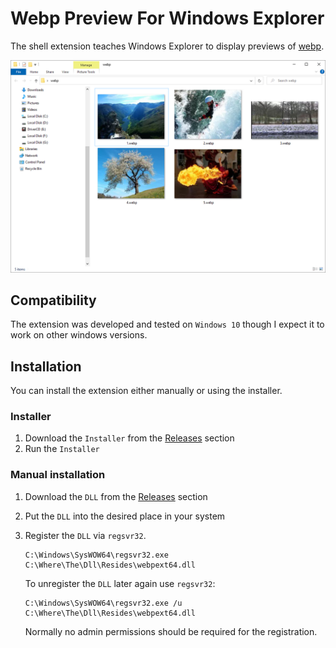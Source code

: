 # Webp Preview For Windows Explorer

The shell extension teaches Windows Explorer to display previews of [webp](https://developers.google.com/speed/webp/gallery1).

![Webp image preview in Windows Explorer](./docs/preview.png)

## Compatibility

The extension was developed and tested on `Windows 10` though I expect it to work on other windows versions.

## Installation

You can install the extension either manually or using the installer.

### Installer

1. Download the `Installer` from the [Releases][releases] section
2. Run the `Installer`

### Manual installation

1. Download the `DLL` from the [Releases][releases] section
2. Put the `DLL` into the desired place in your system
3. Register the `DLL` via `regsvr32`.
   ```
   C:\Windows\SysWOW64\regsvr32.exe C:\Where\The\Dll\Resides\webpext64.dll
   ```

   To unregister the `DLL` later again use `regsvr32`:
   ```
   C:\Windows\SysWOW64\regsvr32.exe /u C:\Where\The\Dll\Resides\webpext64.dll
   ```
   Normally no admin permissions should be required for the registration.

[releases]: https://github.com/winseros/WebpPreviewForWindowsExplorer/releases
